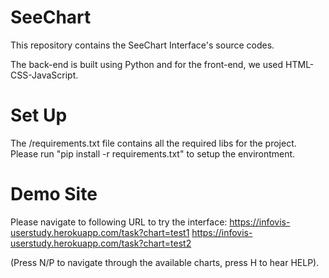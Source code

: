 # SeeChart

This repository contains the SeeChart Interface's source codes.

The back-end is built using Python and for the front-end, we used HTML-CSS-JavaScript. 

# Set Up

The /requirements.txt file contains all the required libs for the project. Please run "pip install -r requirements.txt" to setup the environtment. 

# Demo Site

Please navigate to following URL to try the interface: 
https://infovis-userstudy.herokuapp.com/task?chart=test1
https://infovis-userstudy.herokuapp.com/task?chart=test2

(Press N/P to navigate through the available charts, press H to hear HELP). 

